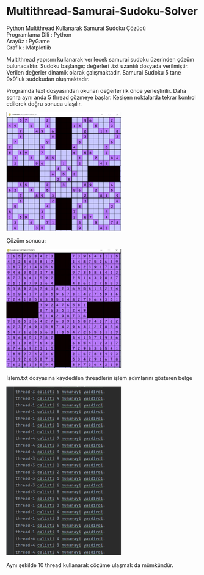# Multithread-Samurai-Sudoku-Solver
 Python Multithread Kullanarak Samurai Sudoku Çözücü \
 Programlama Dili : Python \
 Arayüz : PyGame \
 Grafik : Matplotlib 
 
 Multithread yapısını kullanarak verilecek samurai sudoku üzerinden çözüm bulunacaktır. Sudoku başlangıç değerleri .txt uzantılı dosyada verilmiştir. 
 Verilen değerler dinamik olarak çalışmaktadır.
 Samurai Sudoku 5 tane 9x9’luk sudokudan oluşmaktadır.
 
 Programda text dosyasından okunan değerler ilk önce yerleştirilir. Daha sonra aynı anda 5 thread çözmeye başlar.
 Kesişen noktalarda tekrar kontrol edilerek doğru sonuca ulaşılır.
  
 <img
  src="/images/sudoku1.png"
  alt="Alt text"
  title="Optional title"
  style="display: inline-block; margin: 0 auto;  width: 300px"> 
  

 Çözüm sonucu:

  <img
  src="/images/sudoku2.png"
  alt="Alt text"
  title="Optional title"
  style="display: inline-block; margin: 0 auto;  width: 300px"> 
  
  
  İslem.txt dosyasına kaydedilen threadlerin işlem adımlarını gösteren belge


  <img
  src="/images/sudoku3.png"
  alt="Alt text"
  title="Optional title"
  style="display: inline-block; margin: 0 auto;  width: 300px"> 
  
  Aynı şekilde 10 thread kullanarak çözüme ulaşmak da mümkündür. 
  
 
